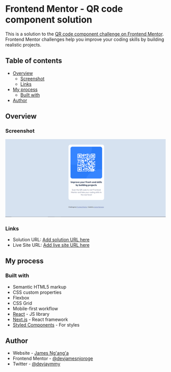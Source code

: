 # Frontend Mentor - QR code component solution

This is a solution to the [QR code component challenge on Frontend Mentor](https://www.frontendmentor.io/challenges/qr-code-component-iux_sIO_H). Frontend Mentor challenges help you improve your coding skills by building realistic projects. 

## Table of contents

- [Overview](#overview)
  - [Screenshot](#screenshot)
  - [Links](#links)
- [My process](#my-process)
  - [Built with](#built-with)
- [Author](#author)

## Overview

### Screenshot

![](https://github.com/devjamesnjoroge/qr-code-component/blob/master/images/Screenshot.png)

### Links

- Solution URL: [Add solution URL here](https://github.com/devjamesnjoroge/qr-code-component)
- Live Site URL: [Add live site URL here](https://qr-code.jaymmy.xyz)

## My process

### Built with

- Semantic HTML5 markup
- CSS custom properties
- Flexbox
- CSS Grid
- Mobile-first workflow
- [React](https://reactjs.org/) - JS library
- [Next.js](https://nextjs.org/) - React framework
- [Styled Components](https://styled-components.com/) - For styles

## Author

- Website - [James Ng'ang'a](https://www.jaymmy.xyz)
- Frontend Mentor - [@devjamesnjoroge](https://www.frontendmentor.io/profile/devjamesnjoroge)
- Twitter - [@devjaymmy](https://www.twitter.com/devjaymmy)
